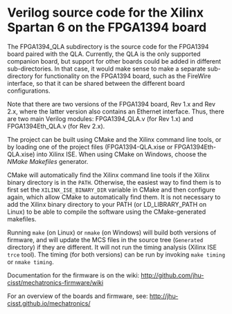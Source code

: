 
Verilog source code for the Xilinx Spartan 6 on the FPGA1394 board
==================================================================

The FPGA1394_QLA subdirectory is the source code for the FPGA1394 board paired
with the QLA. Currently, the QLA is the only supported companion board, but
support for other boards could be added in different sub-directories. In that
case, it would make sense to make a separate sub-directory for functionality
on the FPGA1394 board, such as the FireWire interface, so that it can
be shared between the different board configurations.

Note that there are two versions of the FPGA1394 board, Rev 1.x and Rev 2.x,
where the latter version also contains an Ethernet interface. Thus, there
are two main Verilog modules: FPGA1394_QLA.v (for Rev 1.x) and FPGA1394Eth_QLA.v
(for Rev 2.x).

The project can be built using CMake and the Xilinx command line tools, or by loading
one of the project files (FPGA1394-QLA.xise or FPGA1394Eth-QLA.xise) into Xilinx ISE.
When using CMake on Windows, choose the *NMake Makefiles* generator.

CMake will automatically find the Xilinx command line tools if the Xilinx binary directory
is in the `PATH`.  Otherwise, the easiest way to find them is to first set the `XILINX_ISE_BINARY_DIR`
variable in CMake and then configure again, which allow CMake to automatically find them.
It is not necessary to add the Xilinx binary directory to your PATH (or LD_LIBRARY_PATH on Linux)
to be able to compile the software using the CMake-generated makefiles.

Running `make` (on Linux) or `nmake` (on Windows) will build both versions of firmware,
and will update the MCS files in the source tree (`Generated` directory) if they are
different. It will not run the timing analysis (Xilinx ISE `trce` tool). The timing
(for both versions) can be run by invoking `make timing` or `nmake timing`.

Documentation for the firmware is on the wiki: http://github.com/jhu-cisst/mechatronics-firmware/wiki

For an overview of the boards and firmware, see: http://jhu-cisst.github.io/mechatronics/

